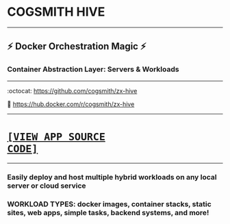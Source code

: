 # COGSMITH HIVE

---

## :zap: Docker Orchestration Magic :zap:
### Container Abstraction Layer: Servers & Workloads

---

:octocat: https://github.com/cogsmith/zx-hive

🐳 https://hub.docker.com/r/cogsmith/zx-hive

---

<code><h1><a href='../../blob/main/app.js'>[VIEW APP SOURCE CODE]</a></h1></code>

---

### Easily deploy and host multiple hybrid workloads on any local server or cloud service

### WORKLOAD TYPES: docker images, container stacks, static sites, web apps, simple tasks, backend systems, and more!

